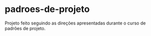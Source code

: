 # padroes-de-projeto

Projeto feito seguindo as direções apresentadas durante o curso de padrões de projeto.
